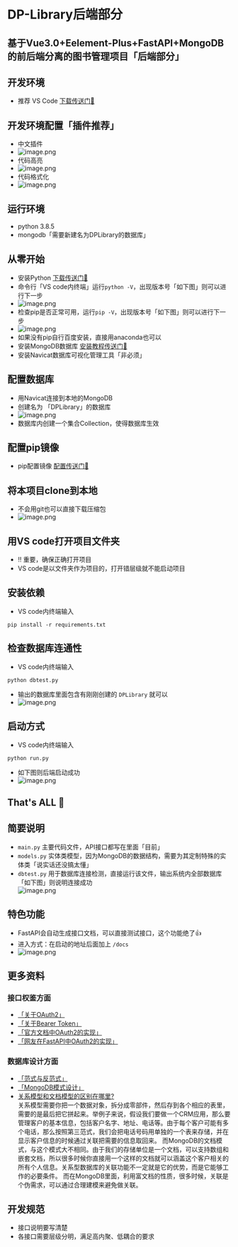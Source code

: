# DP-Library后端部分
## 基于Vue3.0+Eelement-Plus+FastAPI+MongoDB的前后端分离的图书管理项目「后端部分」
## 开发环境
 - 推荐 VS Code [下载传送门🚪](https://www.runoob.com/python3/python3-install.html)
## 开发环境配置「插件推荐」
 - 中文插件
 - ![image.png](https://tva1.sinaimg.cn/large/007e6d0Xgy1gqx36xhwngj60p30frgq102.jpg)
 - 代码高亮
 - ![image.png](https://tva1.sinaimg.cn/large/007e6d0Xgy1gqx39be8w6j60b802zmx802.jpg)
 - 代码格式化
 - ![image.png](https://tva1.sinaimg.cn/large/007e6d0Xgy1gqx3bw7p9yj60b80240sq02.jpg)
## 运行环境
 - python 3.8.5
 - mongodb「需要新建名为DPLibrary的数据库」
## 从零开始
 - 安装Python [下载传送门🚪](https://www.runoob.com/python3/python3-install.html)
 - 命令行「VS code内终端」运行`python -V`，出现版本号「如下图」则可以进行下一步
 - ![image.png](https://tva1.sinaimg.cn/large/007e6d0Xgy1gqx3fsxmvnj609j03emx402.jpg)
 - 检查pip是否正常可用，运行`pip -V`，出现版本号「如下图」则可以进行下一步
 - ![image.png](https://tva1.sinaimg.cn/large/007e6d0Xgy1gqx3gu06x2j60fg0433yn02.jpg)
 - 如果没有pip自行百度安装，直接用anaconda也可以
 - 安装MongoDB数据库 [安装教程传送门🚪](https://www.runoob.com/mongodb/mongodb-window-install.html)
 - 安装Navicat数据库可视化管理工具「非必须」
## 配置数据库
 - 用Navicat连接到本地的MongoDB
 - 创建名为 「DPLibrary」的数据库
 - ![image.png](https://tva1.sinaimg.cn/large/007e6d0Xgy1gqx4322c1xj60hx051gm902.jpg)
 - 数据库内创建一个集合Collection，使得数据库生效
## 配置pip镜像
 - pip配置镜像 [配置传送门🚪](https://www.cnblogs.com/jimlau/p/13155747.html)
## 将本项目clone到本地
 - 不会用git也可以直接下载压缩包
 - ![image.png](https://tva1.sinaimg.cn/large/007e6d0Xgy1gqx3mgdtf1j30pj09mgmp.jpg)
## 用VS code打开项目文件夹
 - ‼️ 重要，确保正确打开项目
 - VS code是以文件夹作为项目的，打开错层级就不能启动项目
## 安装依赖
 - VS code内终端输入
```
pip install -r requirements.txt
```
## 检查数据库连通性
 - VS code内终端输入
```
python dbtest.py
```
 - 输出的数据库里面包含有刚刚创建的 `DPLibrary` 就可以
 - ![image.png](https://tva1.sinaimg.cn/large/007e6d0Xgy1gqx44zwdwdj60ez032jri02.jpg)
## 启动方式
 - VS code内终端输入
```
python run.py
```
 - 如下图则后端启动成功
 - ![image.png](https://tva1.sinaimg.cn/large/007e6d0Xgy1gqx3v5zkkdj60gt05x3z302.jpg)
## That's ALL 🎉
## 简要说明
 - `main.py` 主要代码文件，API接口都写在里面「目前」
 - `models.py` 实体类模型，因为MongoDB的数据结构，需要为其定制特殊的实体类「说实话还没搞太懂」
 - `dbtest.py` 用于数据库连接检测，直接运行该文件，输出系统内全部数据库「如下图」则说明连接成功  
![image.png](https://tva1.sinaimg.cn/large/007e6d0Xgy1gqw388oixdj60bu02lgll02.jpg) 
## 特色功能
 - FastAPI会自动生成接口文档，可以直接测试接口，这个功能绝了👍
 - 进入方式：在启动的地址后面加上 `/docs`
 - ![image.png](https://tva1.sinaimg.cn/large/007e6d0Xgy1gqw3fkgh1gj60p10fl0tt02.jpg)

## 更多资料
### 接口权鉴方面
 - [「关于OAuth2」](https://www.ruanyifeng.com/blog/2019/04/oauth-grant-types.html)
 - [「关于Bearer Token」](https://www.jianshu.com/p/8f7009456abc)
 - [「官方文档中OAuth2的实现」](https://fastapi.tiangolo.com/zh/tutorial/security/simple-oauth2/)
 - [「网友在FastAPI中OAuth2的实现」](https://github.com/MarkShawn2020/oauth2-py)

### 数据库设计方面
 - [「范式与反范式」](https://blog.csdn.net/lein_wang/article/details/53064791)
 - [「MongoDB模式设计」](https://mongoing.com/mongodb-advanced-pattern-design)
 - [关系模型和文档模型的区别在哪里?](https://mongoing.com/mongodb-advanced-pattern-design)  
关系模型需要你把一个数据对象，拆分成零部件，然后存到各个相应的表里，需要的是最后把它拼起来。举例子来说，假设我们要做一个CRM应用，那么要管理客户的基本信息，包括客户名字、地址、电话等。由于每个客户可能有多个电话，那么按照第三范式，我们会把电话号码用单独的一个表来存储，并在显示客户信息的时候通过关联把需要的信息取回来。
而MongoDB的文档模式，与这个模式大不相同。由于我们的存储单位是一个文档，可以支持数组和嵌套文档，所以很多时候你直接用一个这样的文档就可以涵盖这个客户相关的所有个人信息。关系型数据库的关联功能不一定就是它的优势，而是它能够工作的必要条件。 而在MongoDB里面，利用富文档的性质，很多时候，关联是个伪需求，可以通过合理建模来避免做关联。

## 开发规范
 - 接口说明要写清楚
 - 各接口需要层级分明，满足高内聚、低耦合的要求